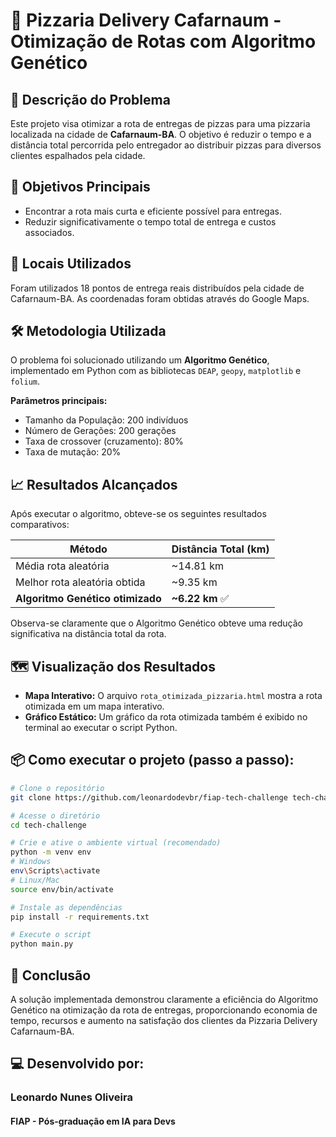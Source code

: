 # 🍕 Pizzaria Delivery Cafarnaum - Otimização de Rotas com Algoritmo Genético

## 🚀 Descrição do Problema
Este projeto visa otimizar a rota de entregas de pizzas para uma pizzaria localizada na cidade de **Cafarnaum-BA**. O objetivo é reduzir o tempo e a distância total percorrida pelo entregador ao distribuir pizzas para diversos clientes espalhados pela cidade.

## 🎯 Objetivos Principais
- Encontrar a rota mais curta e eficiente possível para entregas.
- Reduzir significativamente o tempo total de entrega e custos associados.

## 📍 Locais Utilizados
Foram utilizados 18 pontos de entrega reais distribuídos pela cidade de Cafarnaum-BA. As coordenadas foram obtidas através do Google Maps.

## 🛠️ Metodologia Utilizada
O problema foi solucionado utilizando um **Algoritmo Genético**, implementado em Python com as bibliotecas `DEAP`, `geopy`, `matplotlib` e `folium`.

**Parâmetros principais:**
- Tamanho da População: 200 indivíduos
- Número de Gerações: 200 gerações
- Taxa de crossover (cruzamento): 80%
- Taxa de mutação: 20%

## 📈 Resultados Alcançados
Após executar o algoritmo, obteve-se os seguintes resultados comparativos:

| Método                             | Distância Total (km) |
|------------------------------------|----------------------|
| Média rota aleatória               | ~14.81 km            |
| Melhor rota aleatória obtida       | ~9.35 km             |
| **Algoritmo Genético otimizado**   | **~6.22 km** ✅      |

Observa-se claramente que o Algoritmo Genético obteve uma redução significativa na distância total da rota.

## 🗺️ Visualização dos Resultados
- **Mapa Interativo:** O arquivo `rota_otimizada_pizzaria.html` mostra a rota otimizada em um mapa interativo.
- **Gráfico Estático:** Um gráfico da rota otimizada também é exibido no terminal ao executar o script Python.

## 📦 Como executar o projeto (passo a passo):

```bash
# Clone o repositório
git clone https://github.com/leonardodevbr/fiap-tech-challenge tech-challenge

# Acesse o diretório
cd tech-challenge

# Crie e ative o ambiente virtual (recomendado)
python -m venv env
# Windows
env\Scripts\activate
# Linux/Mac
source env/bin/activate

# Instale as dependências
pip install -r requirements.txt

# Execute o script
python main.py
```

## 📝 Conclusão
A solução implementada demonstrou claramente a eficiência do Algoritmo Genético na otimização da rota de entregas, proporcionando economia de tempo, recursos e aumento na satisfação dos clientes da Pizzaria Delivery Cafarnaum-BA.

## 💻 Desenvolvido por:
### Leonardo Nunes Oliveira
#### FIAP - Pós-graduação em IA para Devs